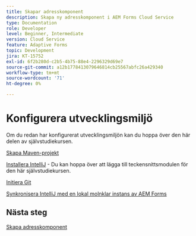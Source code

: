```yaml
---
title: Skapar adresskomponent
description: Skapa ny adresskomponent i AEM Forms Cloud Service
type: Documentation
role: Developer
level: Beginner, Intermediate
version: Cloud Service
feature: Adaptive Forms
topic: Development
jira: KT-15752
exl-id: 6f2b280d-c2b5-4b75-88e4-2296329d69e7
source-git-commit: a12b1778413079646814cb25567abfc26a429340
workflow-type: tm+mt
source-wordcount: '71'
ht-degree: 0%

---
```


# Konfigurera utvecklingsmiljö

Om du redan har konfigurerat utvecklingsmiljön kan du hoppa över den här delen av självstudiekursen.

[Skapa Maven-projekt](https://experienceleague.adobe.com/en/docs/experience-manager-learn/cloud-service/forms/developing-for-cloud-service/getting-started)

[Installera IntelliJ](https://experienceleague.adobe.com/en/docs/experience-manager-learn/cloud-service/forms/developing-for-cloud-service/intellij-set-up) - Du kan hoppa över att lägga till teckensnittsmodulen för den här självstudiekursen.

[Initiera Git](https://experienceleague.adobe.com/en/docs/experience-manager-learn/cloud-service/forms/developing-for-cloud-service/setup-git)

[Synkronisera IntelliJ med en lokal molnklar instans av AEM Forms](https://experienceleague.adobe.com/en/docs/experience-manager-learn/cloud-service/forms/developing-for-cloud-service/intellij-and-aem-sync)

## Nästa steg

[Skapa adresskomponent](./creating-address-component.md)
